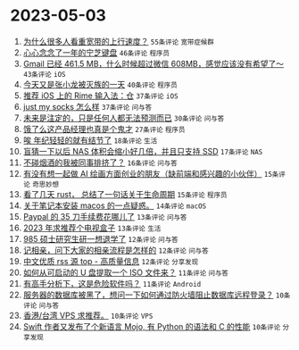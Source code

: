 # 2023-05-03

1. [为什么很多人看重宽带的上行速度？](https://www.v2ex.com/t/936960) `55条评论` `宽带症候群`
1. [心心念念了一年的宁芝键盘](https://www.v2ex.com/t/937039) `46条评论` `程序员`
1. [Gmail 已经 461.5 MB，什么时候超过微信 608MB，感觉应该没有希望了～](https://www.v2ex.com/t/936978) `43条评论` `iOS`
1. [今天又是张小龙被灭族的一天](https://www.v2ex.com/t/936964) `40条评论` `程序员`
1. [推荐 iOS 上的 Rime 输入法：仓](https://www.v2ex.com/t/936966) `37条评论` `iOS`
1. [just my socks 怎么样](https://www.v2ex.com/t/936967) `37条评论` `问与答`
1. [未来是注定的，只是任何人都无法预测而已](https://www.v2ex.com/t/937007) `30条评论` `问与答`
1. [饿了么这产品经理也真是个鬼才](https://www.v2ex.com/t/936990) `27条评论` `程序员`
1. [唉 年纪轻轻的就有结节了](https://www.v2ex.com/t/937006) `18条评论` `生活`
1. [盲猜一下以后 NAS 体积会缩小好几倍，并且只支持 SSD](https://www.v2ex.com/t/937050) `17条评论` `NAS`
1. [不碰烟酒的我被同事排挤了？](https://www.v2ex.com/t/937055) `16条评论` `问与答`
1. [有没有想一起做 AI 绘画方面创业的朋友（缺前端和感兴趣的小伙伴）](https://www.v2ex.com/t/937048) `15条评论` `奇思妙想`
1. [看了几天 rust， 总结了一句话关于生命周期](https://www.v2ex.com/t/936977) `15条评论` `程序员`
1. [关于笔记本安装 macos 的一点疑惑。](https://www.v2ex.com/t/937035) `14条评论` `macOS`
1. [Paypal 的 35 刀手续费花哪儿了](https://www.v2ex.com/t/936982) `13条评论` `问与答`
1. [2023 年求推荐个电视盒子](https://www.v2ex.com/t/936972) `13条评论` `生活`
1. [985 硕士研究生研一想退学了](https://www.v2ex.com/t/937057) `12条评论` `问与答`
1. [记相亲，问下大家的相亲流程是怎样的](https://www.v2ex.com/t/937053) `12条评论` `问与答`
1. [中文优质 rss 源 top - 高质量信息](https://www.v2ex.com/t/936952) `12条评论` `分享发现`
1. [如何从可启动的 U 盘提取一个 ISO 文件来？](https://www.v2ex.com/t/937056) `11条评论` `问与答`
1. [有高手分析下，这是危险软件吗？](https://www.v2ex.com/t/936992) `11条评论` `Android`
1. [服务器的数据库被黑了，想问一下如何通过防火墙阻止数据库远程登录？](https://www.v2ex.com/t/937041) `10条评论` `问与答`
1. [香港/台湾 VPS 求推荐。](https://www.v2ex.com/t/937030) `10条评论` `VPS`
1. [Swift 作者又发布了个新语言 Mojo, 有 Python 的语法和 C 的性能](https://www.v2ex.com/t/936991) `10条评论` `分享发现`
